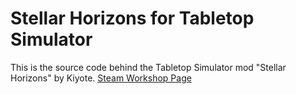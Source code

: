 # Stellar Horizons for Tabletop Simulator

This is the source code behind the Tabletop Simulator mod "Stellar Horizons" by Kiyote.
[Steam Workshop Page](https://steamcommunity.com/sharedfiles/filedetails/?id=2939482833)


